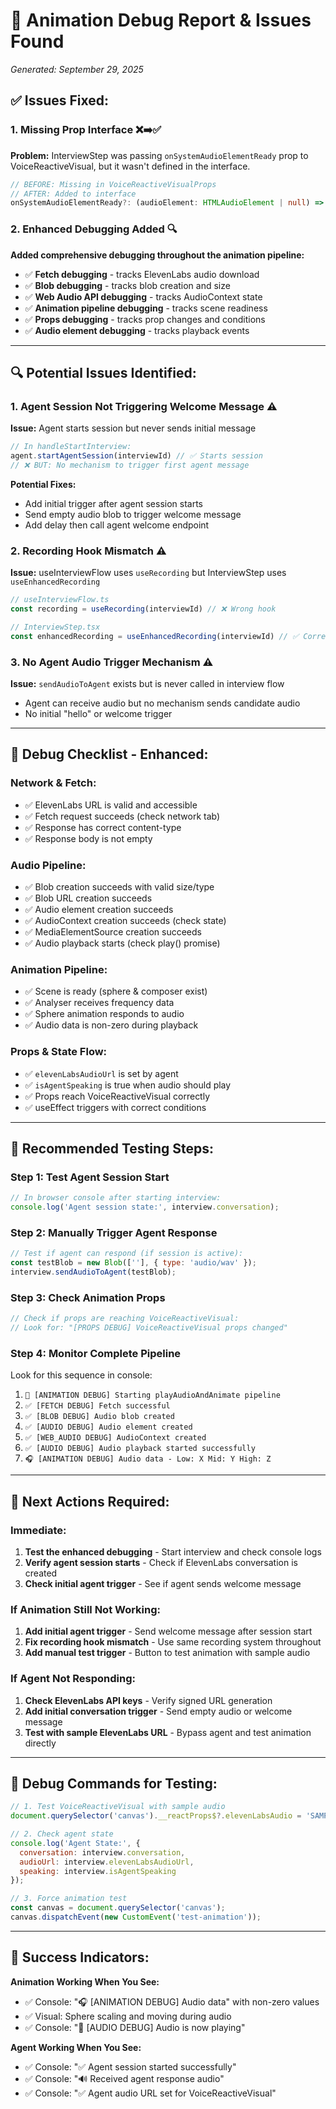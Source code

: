# 🐛 Animation Debug Report & Issues Found

*Generated: September 29, 2025*

## ✅ **Issues Fixed:**

### 1. **Missing Prop Interface** ❌➡️✅
**Problem:** InterviewStep was passing `onSystemAudioElementReady` prop to VoiceReactiveVisual, but it wasn't defined in the interface.
```typescript
// BEFORE: Missing in VoiceReactiveVisualProps
// AFTER: Added to interface
onSystemAudioElementReady?: (audioElement: HTMLAudioElement | null) => void;
```

### 2. **Enhanced Debugging Added** 🔍
**Added comprehensive debugging throughout the animation pipeline:**
- ✅ **Fetch debugging** - tracks ElevenLabs audio download
- ✅ **Blob debugging** - tracks blob creation and size
- ✅ **Web Audio API debugging** - tracks AudioContext state
- ✅ **Animation pipeline debugging** - tracks scene readiness
- ✅ **Props debugging** - tracks prop changes and conditions
- ✅ **Audio element debugging** - tracks playback events

---

## 🔍 **Potential Issues Identified:**

### 1. **Agent Session Not Triggering Welcome Message** ⚠️
**Issue:** Agent starts session but never sends initial message
```typescript
// In handleStartInterview:
agent.startAgentSession(interviewId) // ✅ Starts session
// ❌ BUT: No mechanism to trigger first agent message
```

**Potential Fixes:**
- Add initial trigger after agent session starts
- Send empty audio blob to trigger welcome message
- Add delay then call agent welcome endpoint

### 2. **Recording Hook Mismatch** ⚠️
**Issue:** useInterviewFlow uses `useRecording` but InterviewStep uses `useEnhancedRecording`
```typescript
// useInterviewFlow.ts
const recording = useRecording(interviewId) // ❌ Wrong hook

// InterviewStep.tsx  
const enhancedRecording = useEnhancedRecording(interviewId) // ✅ Correct hook
```

### 3. **No Agent Audio Trigger Mechanism** ⚠️
**Issue:** `sendAudioToAgent` exists but is never called in interview flow
- Agent can receive audio but no mechanism sends candidate audio
- No initial "hello" or welcome trigger

---

## 🎯 **Debug Checklist - Enhanced:**

### **Network & Fetch:**
- ✅ ElevenLabs URL is valid and accessible
- ✅ Fetch request succeeds (check network tab)
- ✅ Response has correct content-type
- ✅ Response body is not empty

### **Audio Pipeline:**
- ✅ Blob creation succeeds with valid size/type
- ✅ Blob URL creation succeeds
- ✅ Audio element creation succeeds
- ✅ AudioContext creation succeeds (check state)
- ✅ MediaElementSource creation succeeds
- ✅ Audio playback starts (check play() promise)

### **Animation Pipeline:**
- ✅ Scene is ready (sphere & composer exist)
- ✅ Analyser receives frequency data
- ✅ Sphere animation responds to audio
- ✅ Audio data is non-zero during playback

### **Props & State Flow:**
- ✅ `elevenLabsAudioUrl` is set by agent
- ✅ `isAgentSpeaking` is true when audio should play
- ✅ Props reach VoiceReactiveVisual correctly
- ✅ useEffect triggers with correct conditions

---

## 🚀 **Recommended Testing Steps:**

### **Step 1: Test Agent Session Start**
```javascript
// In browser console after starting interview:
console.log('Agent session state:', interview.conversation);
```

### **Step 2: Manually Trigger Agent Response**
```javascript
// Test if agent can respond (if session is active):
const testBlob = new Blob([''], { type: 'audio/wav' });
interview.sendAudioToAgent(testBlob);
```

### **Step 3: Check Animation Props**
```javascript
// Check if props are reaching VoiceReactiveVisual:
// Look for: "[PROPS DEBUG] VoiceReactiveVisual props changed"
```

### **Step 4: Monitor Complete Pipeline**
Look for this sequence in console:
1. `🚀 [ANIMATION DEBUG] Starting playAudioAndAnimate pipeline`
2. `✅ [FETCH DEBUG] Fetch successful`
3. `✅ [BLOB DEBUG] Audio blob created`
4. `✅ [AUDIO DEBUG] Audio element created`
5. `✅ [WEB_AUDIO DEBUG] AudioContext created`
6. `✅ [AUDIO DEBUG] Audio playback started successfully`
7. `🎧 [ANIMATION DEBUG] Audio data - Low: X Mid: Y High: Z`

---

## 🔧 **Next Actions Required:**

### **Immediate:**
1. **Test the enhanced debugging** - Start interview and check console logs
2. **Verify agent session starts** - Check if ElevenLabs conversation is created
3. **Check initial agent trigger** - See if agent sends welcome message

### **If Animation Still Not Working:**
1. **Add initial agent trigger** - Send welcome message after session start
2. **Fix recording hook mismatch** - Use same recording system throughout
3. **Add manual test trigger** - Button to test animation with sample audio

### **If Agent Not Responding:**
1. **Check ElevenLabs API keys** - Verify signed URL generation
2. **Add initial conversation trigger** - Send empty audio or welcome message
3. **Test with sample ElevenLabs URL** - Bypass agent and test animation directly

---

## 📝 **Debug Commands for Testing:**

```javascript
// 1. Test VoiceReactiveVisual with sample audio
document.querySelector('canvas').__reactProps$?.elevenLabsAudio = 'SAMPLE_URL';

// 2. Check agent state
console.log('Agent State:', {
  conversation: interview.conversation,
  audioUrl: interview.elevenLabsAudioUrl, 
  speaking: interview.isAgentSpeaking
});

// 3. Force animation test
const canvas = document.querySelector('canvas');
canvas.dispatchEvent(new CustomEvent('test-animation'));
```

---

## 🎯 **Success Indicators:**

**Animation Working When You See:**
- ✅ Console: "🎧 [ANIMATION DEBUG] Audio data" with non-zero values
- ✅ Visual: Sphere scaling and moving during audio
- ✅ Console: "🎵 [AUDIO DEBUG] Audio is now playing"

**Agent Working When You See:**
- ✅ Console: "✅ Agent session started successfully"
- ✅ Console: "🔊 Received agent response audio"
- ✅ Console: "✅ Agent audio URL set for VoiceReactiveVisual"
